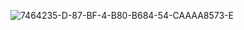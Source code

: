 ![7464235-D-87-BF-4-B80-B684-54-CAAAA8573-E](https://github.com/user-attachments/assets/e7287ea3-3f2f-4e47-8e8f-b115ea9e15c8)
